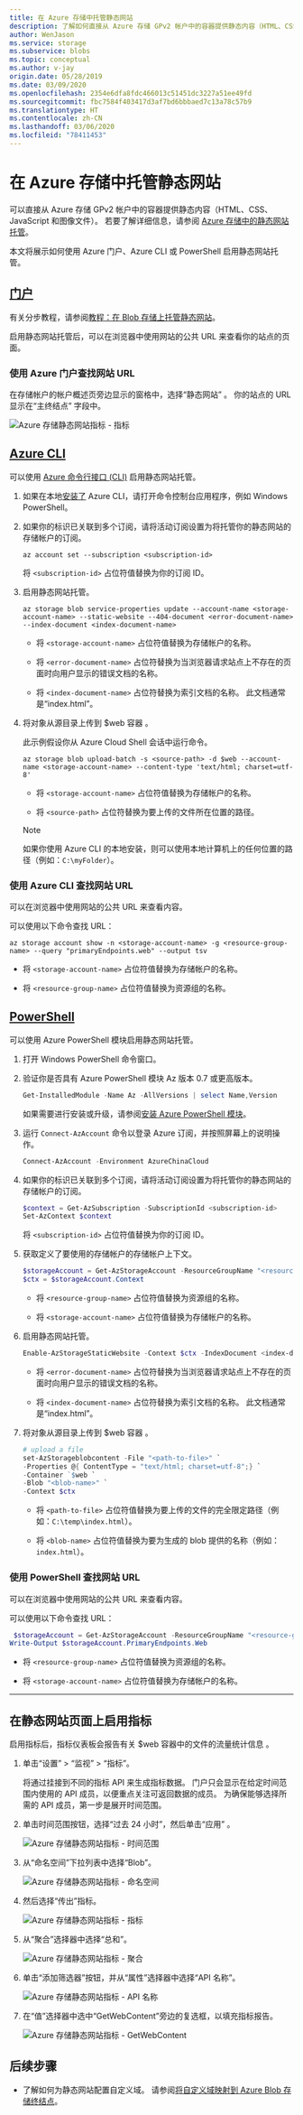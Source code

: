```yaml
---
title: 在 Azure 存储中托管静态网站
description: 了解如何直接从 Azure 存储 GPv2 帐户中的容器提供静态内容（HTML、CSS、JavaScript 和图像文件）。
author: WenJason
ms.service: storage
ms.subservice: blobs
ms.topic: conceptual
ms.author: v-jay
origin.date: 05/28/2019
ms.date: 03/09/2020
ms.openlocfilehash: 2354e6dfa8fdc466013c51451dc3227a51ee49fd
ms.sourcegitcommit: fbc7584f403417d3af7bd6bbbaed7c13a78c57b9
ms.translationtype: HT
ms.contentlocale: zh-CN
ms.lasthandoff: 03/06/2020
ms.locfileid: "78411453"
---
```

# <a name="host-a-static-website-in-azure-storage"></a>在 Azure 存储中托管静态网站

可以直接从 Azure 存储 GPv2 帐户中的容器提供静态内容（HTML、CSS、JavaScript 和图像文件）。 若要了解详细信息，请参阅 [Azure 存储中的静态网站托管](storage-blob-static-website.md)。

本文将展示如何使用 Azure 门户、Azure CLI 或 PowerShell 启用静态网站托管。

<a id="portal" />

## <a name="portal"></a>[门户](#tab/azure-portal)

有关分步教程，请参阅[教程：在 Blob 存储上托管静态网站](/storage/blobs/storage-blob-static-website-host)。

启用静态网站托管后，可以在浏览器中使用网站的公共 URL 来查看你的站点的页面。

<a id="portal-find-url" />

### <a name="find-the-website-url-by-using-the-azure-portal"></a>使用 Azure 门户查找网站 URL

在存储帐户的帐户概述页旁边显示的窗格中，选择“静态网站”  。 你的站点的 URL 显示在“主终结点”  字段中。

![Azure 存储静态网站指标 - 指标](./media/storage-blob-static-website/storage-blob-static-website-url.png)

<a id="cli" />

## <a name="azure-cli"></a>[Azure CLI](#tab/azure-cli)

可以使用 [Azure 命令行接口 (CLI)](/cli/?view=azure-cli-latest) 启用静态网站托管。

1. 如果在本地[安装了](/cli/install-azure-cli?view=azure-cli-latest) Azure CLI，请打开命令控制台应用程序，例如 Windows PowerShell。

2. 如果你的标识已关联到多个订阅，请将活动订阅设置为将托管你的静态网站的存储帐户的订阅。

   ```azurecli
   az account set --subscription <subscription-id>
   ```

   将 `<subscription-id>` 占位符值替换为你的订阅 ID。

3. 启用静态网站托管。

   ```azurecli
   az storage blob service-properties update --account-name <storage-account-name> --static-website --404-document <error-document-name> --index-document <index-document-name>
   ```

   * 将 `<storage-account-name>` 占位符值替换为存储帐户的名称。

   * 将 `<error-document-name>` 占位符替换为当浏览器请求站点上不存在的页面时向用户显示的错误文档的名称。

   * 将 `<index-document-name>` 占位符替换为索引文档的名称。 此文档通常是“index.html”。

4. 将对象从源目录上传到 $web 容器  。

   此示例假设你从 Azure Cloud Shell 会话中运行命令。

   ```azurecli
   az storage blob upload-batch -s <source-path> -d $web --account-name <storage-account-name> --content-type 'text/html; charset=utf-8'
   ```

   * 将 `<storage-account-name>` 占位符值替换为存储帐户的名称。

   * 将 `<source-path>` 占位符替换为要上传的文件所在位置的路径。

   > [!NOTE]
   > 如果你使用 Azure CLI 的本地安装，则可以使用本地计算机上的任何位置的路径（例如：`C:\myFolder`）。

<a id="cli-find-url" />

### <a name="find-the-website-url-by-using-the-azure-cli"></a>使用 Azure CLI 查找网站 URL

可以在浏览器中使用网站的公共 URL 来查看内容。

可以使用以下命令查找 URL：

```azurecli
az storage account show -n <storage-account-name> -g <resource-group-name> --query "primaryEndpoints.web" --output tsv
```

* 将 `<storage-account-name>` 占位符值替换为存储帐户的名称。

* 将 `<resource-group-name>` 占位符值替换为资源组的名称。

<a id="powershell" />

## <a name="powershell"></a>[PowerShell](#tab/azure-powershell)

可以使用 Azure PowerShell 模块启用静态网站托管。

1. 打开 Windows PowerShell 命令窗口。

2. 验证你是否具有 Azure PowerShell 模块 Az 版本 0.7 或更高版本。

   ```powershell
   Get-InstalledModule -Name Az -AllVersions | select Name,Version
   ```

   如果需要进行安装或升级，请参阅[安装 Azure PowerShell 模块](https://docs.microsoft.com/powershell/azure/install-Az-ps)。

3. 运行 `Connect-AzAccount` 命令以登录 Azure 订阅，并按照屏幕上的说明操作。

   ```powershell
   Connect-AzAccount -Environment AzureChinaCloud
   ```

4. 如果你的标识已关联到多个订阅，请将活动订阅设置为将托管你的静态网站的存储帐户的订阅。

   ```powershell
   $context = Get-AzSubscription -SubscriptionId <subscription-id>
   Set-AzContext $context
   ```

   将 `<subscription-id>` 占位符值替换为你的订阅 ID。

5. 获取定义了要使用的存储帐户的存储帐户上下文。

   ```powershell
   $storageAccount = Get-AzStorageAccount -ResourceGroupName "<resource-group-name>" -AccountName "<storage-account-name>"
   $ctx = $storageAccount.Context
   ```

   * 将 `<resource-group-name>` 占位符值替换为资源组的名称。

   * 将 `<storage-account-name>` 占位符值替换为存储帐户的名称。

6. 启用静态网站托管。

   ```powershell
   Enable-AzStorageStaticWebsite -Context $ctx -IndexDocument <index-document-name> -ErrorDocument404Path <error-document-name>
   ```

   * 将 `<error-document-name>` 占位符替换为当浏览器请求站点上不存在的页面时向用户显示的错误文档的名称。

   * 将 `<index-document-name>` 占位符替换为索引文档的名称。 此文档通常是“index.html”。

7. 将对象从源目录上传到 $web 容器  。

    ```powershell
    # upload a file
    set-AzStorageblobcontent -File "<path-to-file>" `
    -Properties @{ ContentType = "text/html; charset=utf-8";} `
    -Container `$web `
    -Blob "<blob-name>" `
    -Context $ctx
     ```

   * 将 `<path-to-file>` 占位符值替换为要上传的文件的完全限定路径（例如：`C:\temp\index.html`）。

   * 将 `<blob-name>` 占位符值替换为要为生成的 blob 提供的名称（例如：`index.html`）。

<a id="powershell-find-url" />

### <a name="find-the-website-url-by-using-powershell"></a>使用 PowerShell 查找网站 URL

可以在浏览器中使用网站的公共 URL 来查看内容。

可以使用以下命令查找 URL：

```powershell
 $storageAccount = Get-AzStorageAccount -ResourceGroupName "<resource-group-name>" -Name "<storage-account-name>"
Write-Output $storageAccount.PrimaryEndpoints.Web
```

* 将 `<resource-group-name>` 占位符值替换为资源组的名称。

* 将 `<storage-account-name>` 占位符值替换为存储帐户的名称。

<a id="metrics" />

---

## <a name="enable-metrics-on-static-website-pages"></a>在静态网站页面上启用指标

启用指标后，指标仪表板会报告有关 $web 容器中的文件的流量统计信息  。

1. 单击“设置” > “监视” > “指标”。   

   将通过挂接到不同的指标 API 来生成指标数据。 门户只会显示在给定时间范围内使用的 API 成员，以便重点关注可返回数据的成员。 为确保能够选择所需的 API 成员，第一步是展开时间范围。

2. 单击时间范围按钮，选择“过去 24 小时”，然后单击“应用”   。

   ![Azure 存储静态网站指标 - 时间范围](./media/storage-blob-static-website/storage-blob-static-website-metrics-time-range.png)

3. 从“命名空间”下拉列表中选择“Blob”。  

   ![Azure 存储静态网站指标 - 命名空间](./media/storage-blob-static-website/storage-blob-static-website-metrics-namespace.png)

4. 然后选择“传出”指标。 

   ![Azure 存储静态网站指标 - 指标](./media/storage-blob-static-website/storage-blob-static-website-metrics-metric.png)

5. 从“聚合”选择器中选择“总和”。  

   ![Azure 存储静态网站指标 - 聚合](./media/storage-blob-static-website/storage-blob-static-website-metrics-aggregation.png)

6. 单击“添加筛选器”按钮，并从“属性”选择器中选择“API 名称”。   

   ![Azure 存储静态网站指标 - API 名称](./media/storage-blob-static-website/storage-blob-static-website-metrics-api-name.png)

7. 在“值”选择器中选中“GetWebContent”旁边的复选框，以填充指标报告。  

   ![Azure 存储静态网站指标 - GetWebContent](./media/storage-blob-static-website/storage-blob-static-website-metrics-getwebcontent.png)

## <a name="next-steps"></a>后续步骤

* 了解如何为静态网站配置自定义域。 请参阅[将自定义域映射到 Azure Blob 存储终结点](storage-custom-domain-name.md)。

